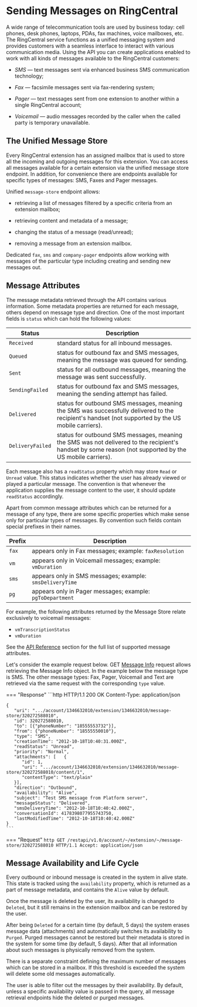 # Sending Messages on RingCentral

A wide range of telecommunication tools are used by business today: cell phones, desk phones, laptops, PDAs, fax machines, voice mailboxes, etc. The RingCentral service functions as a unified messaging system and provides customers with a seamless interface to interact with various communication media. Using the API you can create applications enabled to work with all kinds of messages available to the RingCentral customers:

- *SMS* — text messages sent via enhanced business SMS communication technology;

- *Fax* — facsimile messages sent via fax-rendering system;

- *Pager* — text messages sent from one extension to another within a single RingCentral account;

- *Voicemail* — audio messages recorded by the caller when the called party is temporary unavailable.

## The Unified Message Store

Every RingCentral extension has an assigned mailbox that is used to store all the incoming and outgoing messages for this extension. You can access all messages available for a certain extension via the unified message store endpoint. In addition, for convenience there are endpoints available for specific types of messages: SMS, Faxes and Pager messages.

Unified `message-store` endpoint allows:

- retrieving a list of messages filtered by a specific criteria from an extension mailbox;

- retrieving content and metadata of a message;

- changing the status of a message (read/unread);

- removing a message from an extension mailbox.

Dedicated `fax`, `sms` and `company-pager` endpoints allow working with messages of the particular type including creating and sending new messages out.

## Message Attributes

The message metadata retrieved through the API contains various information. Some metadata properties are returned for each message, others depend on message type and direction. One of the most important fields is `status` which can hold the following values:

| Status | Description |
|-|-|
| `Received` | standard status for all inbound messages. |
| `Queued` | status for outbound fax and SMS messages, meaning the message was queued for sending. |
| `Sent` | status for all outbound messages, meaning the message was sent successfully. |
| `SendingFailed` | status for outbound fax and SMS messages, meaning the sending attempt has failed. |
| `Delivered` | status for outbound SMS messages, meaning the SMS was successfully delivered to the recipient's handset (not supported by the US mobile carriers). | 
| `DeliveryFailed` | status for outbound SMS messages, meaning the SMS was not delivered to the recipient's handset by some reason (not supported by the US mobile carriers). |

Each message also has a `readStatus` property which may store `Read` or `Unread` value. This status indicates whether the user has already viewed or played a particular message. The convention is that whenever the application supplies the message content to the user, it should update `readStatus` accordingly.

Apart from common message attributes which can be returned for a message of any type, there are some specific properties which make sense only for particular types of messages. By convention such fields contain special prefixes in their names.

| Prefix | Description |
|-|-|
| `fax` | appears only in Fax messages; example: `faxResolution` |
| `vm` | appears only in Voicemail messages; example: `vmDuration` |
| `sms` | appears only in SMS messages; example: `smsDeliveryTime` |
| `pg` | appears only in Pager messages; example: `pgToDepartment` |

For example, the following attributes returned by the Message Store relate exclusively to voicemail messages:

* `vmTranscriptionStatus`
* `vmDuration`

See the [API Reference](https://developer.ringcentral.com/api-reference) section for the full list of supported message attributes.

Let's consider the example request below. GET [Message Info](https://developer.ringcentral.com/api-reference#SMS-and-MMS-loadMessage) request allows retrieving the Message Info object. In the example below the message type is SMS. The other message types: Fax, Pager, Voicemail and Text are retrieved via the same request with the corresponding `type` value.

=== "Response"
	```http
	HTTP/1.1 200 OK
	Content-Type: application/json 

	{
	   "uri": ".../account/1346632010/extension/1346632010/message-store/320272588010",
	   "id": 320272588010,
	   "to": [{"phoneNumber": "18555553732"}],
	   "from": {"phoneNumber": "18555550010"},
	   "type": "SMS",
	   "creationTime": "2012-10-18T10:40:31.000Z",
	   "readStatus": "Unread",
	   "priority": "Normal",
	   "attachments": [   {
	      "id": 1,
	      "uri": ".../account/1346632010/extension/1346632010/message-store/320272588010/content/1",
	      "contentType": "text/plain"
	   }],
	   "direction": "Outbound",
	   "availability": "Alive",
	   "subject": "Test SMS message from Platform server",
	   "messageStatus": "Delivered",
	   "smsDeliveryTime": "2012-10-18T10:40:42.000Z",
	   "conversationId": 4178398077955743750,
	   "lastModifiedTime": "2012-10-18T10:40:42.000Z"
	} 
	```

=== "Request"
	```http
	GET /restapi/v1.0/account/~/extension/~/message-store/320272588010 HTTP/1.1
	Accept: application/json
	```

## Message Availability and Life Cycle

Every outbound or inbound message is created in the system in alive state. This state is tracked using the `availability` property, which is returned as a part of message metadata, and contains the `Alive` value by default.

Once the message is deleted by the user, its availability is changed to `Deleted`, but it still remains in the extension mailbox and can be restored by the user.

After being `Deleted` for a certain time (by default, 5 days) the system erases message data (attachments) and automatically switches its availability to `Purged`. Purged messages cannot be restored but their metadata is stored in the system for some time (by default, 5 days). After that all information about such messages is physically removed from the system.

There is a separate constraint defining the maximum number of messages which can be stored in a mailbox. If this threshold is exceeded the system will delete some old messages automatically.

The user is able to filter out the messages by their availability. By default, unless a specific availability value is passed in the query, all message retrieval endpoints hide the deleted or purged messages.

